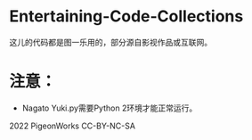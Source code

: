 # Entertaining-Code-Collections
这儿的代码都是图一乐用的，部分源自影视作品或互联网。
# 注意：
* Nagato Yuki.py需要Python 2环境才能正常运行。

2022 PigeonWorks CC-BY-NC-SA
